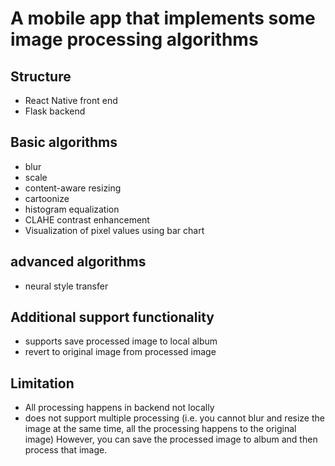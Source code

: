 # A mobile app that implements some image processing algorithms

## Structure

- React Native front end
- Flask backend

## Basic algorithms

- blur
- scale
- content-aware resizing
- cartoonize
- histogram equalization
- CLAHE contrast enhancement
- Visualization of pixel values using bar chart

## advanced algorithms

- neural style transfer

## Additional support functionality

- supports save processed image to local album
- revert to original image from processed image

## Limitation
- All processing happens in backend not locally
- does not support multiple processing (i.e. you cannot blur and resize the image at the same time,
all the processing happens to the original image)
However, you can save the processed image to album and then process that image.